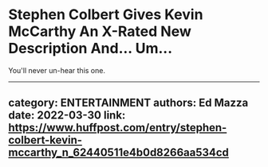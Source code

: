 # Stephen Colbert Gives Kevin McCarthy An X-Rated New Description And... Um...

You'll never un-hear this one.

---
category: ENTERTAINMENT
authors: Ed Mazza
date: 2022-03-30
link: https://www.huffpost.com/entry/stephen-colbert-kevin-mccarthy_n_62440511e4b0d8266aa534cd
---
